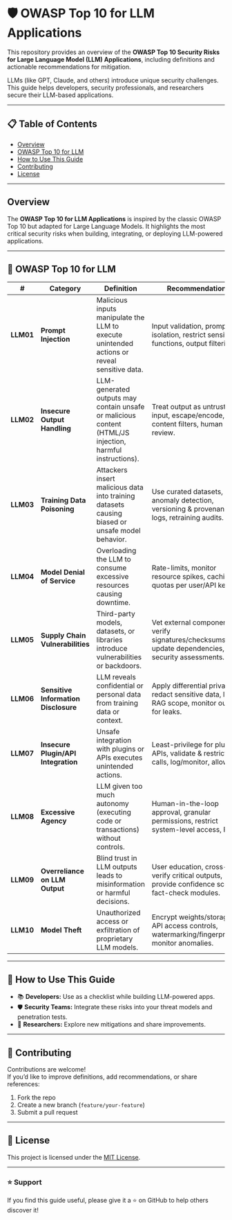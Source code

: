 # 🛡️ OWASP Top 10 for LLM Applications  

This repository provides an overview of the **OWASP Top 10 Security Risks for Large Language Model (LLM) Applications**, including definitions and actionable recommendations for mitigation.  

LLMs (like GPT, Claude, and others) introduce unique security challenges. This guide helps developers, security professionals, and researchers secure their LLM-based applications.  

---

## 📋 Table of Contents  

- [Overview](#overview)  
- [OWASP Top 10 for LLM](#owasp-top-10-for-llm)  
- [How to Use This Guide](#how-to-use-this-guide)  
- [Contributing](#contributing)  
- [License](#license)  

---

## Overview  

The **OWASP Top 10 for LLM Applications** is inspired by the classic OWASP Top 10 but adapted for Large Language Models. It highlights the most critical security risks when building, integrating, or deploying LLM-powered applications.  

---

## 📝 OWASP Top 10 for LLM  

| **#** | **Category** | **Definition** | **Recommendations** |
|-------|--------------|----------------|---------------------|
| **LLM01** | **Prompt Injection** | Malicious inputs manipulate the LLM to execute unintended actions or reveal sensitive data. | Input validation, prompt isolation, restrict sensitive functions, output filtering. |
| **LLM02** | **Insecure Output Handling** | LLM-generated outputs may contain unsafe or malicious content (HTML/JS injection, harmful instructions). | Treat output as untrusted input, escape/encode, use content filters, human review. |
| **LLM03** | **Training Data Poisoning** | Attackers insert malicious data into training datasets causing biased or unsafe model behavior. | Use curated datasets, anomaly detection, versioning & provenance logs, retraining audits. |
| **LLM04** | **Model Denial of Service** | Overloading the LLM to consume excessive resources causing downtime. | Rate-limits, monitor resource spikes, caching, quotas per user/API key. |
| **LLM05** | **Supply Chain Vulnerabilities** | Third-party models, datasets, or libraries introduce vulnerabilities or backdoors. | Vet external components, verify signatures/checksums, update dependencies, security assessments. |
| **LLM06** | **Sensitive Information Disclosure** | LLM reveals confidential or personal data from training data or context. | Apply differential privacy, redact sensitive data, limit RAG scope, monitor outputs for leaks. |
| **LLM07** | **Insecure Plugin/API Integration** | Unsafe integration with plugins or APIs executes unintended actions. | Least-privilege for plugin APIs, validate & restrict calls, log/monitor, allowlists. |
| **LLM08** | **Excessive Agency** | LLM given too much autonomy (executing code or transactions) without controls. | Human-in-the-loop approval, granular permissions, restrict system-level access, RBAC. |
| **LLM09** | **Overreliance on LLM Output** | Blind trust in LLM outputs leads to misinformation or harmful decisions. | User education, cross-verify critical outputs, provide confidence scores, fact-check modules. |
| **LLM10** | **Model Theft** | Unauthorized access or exfiltration of proprietary LLM models. | Encrypt weights/storage, API access controls, watermarking/fingerprinting, monitor anomalies. |

---

## 🚀 How to Use This Guide  

- 📚 **Developers:** Use as a checklist while building LLM-powered apps.  
- 🛡️ **Security Teams:** Integrate these risks into your threat models and penetration tests.  
- 🧪 **Researchers:** Explore new mitigations and share improvements.  

---

## 🤝 Contributing  

Contributions are welcome!  
If you’d like to improve definitions, add recommendations, or share references:  

1. Fork the repo  
2. Create a new branch (`feature/your-feature`)  
3. Submit a pull request  

---

## 📜 License  

This project is licensed under the [MIT License](LICENSE).  

---

### ⭐ Support  

If you find this guide useful, please give it a ⭐ on GitHub to help others discover it!
